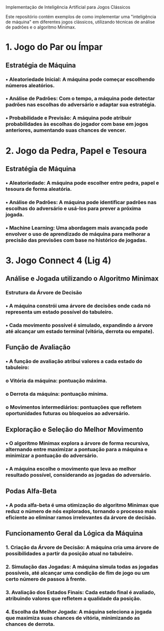 Implementação de Inteligência Artificial para Jogos Clássicos

Este repositório contém exemplos de como implementar uma "inteligência de máquina" em diferentes jogos clássicos, utilizando técnicas de análise de padrões e o algoritmo Minimax.

# 1. Jogo do Par ou Ímpar
## Estratégia de Máquina

### •	Aleatoriedade Inicial: A máquina pode começar escolhendo números aleatórios.
### •	Análise de Padrões: Com o tempo, a máquina pode detectar padrões nas escolhas do adversário e adaptar sua estratégia.
### •	Probabilidade e Previsão: A máquina pode atribuir probabilidades às escolhas do jogador com base em jogos anteriores, aumentando suas chances de vencer.

# 2. Jogo da Pedra, Papel e Tesoura
   
## Estratégia de Máquina
### •	Aleatoriedade: A máquina pode escolher entre pedra, papel e tesoura de forma aleatória.
### •	Análise de Padrões: A máquina pode identificar padrões nas escolhas do adversário e usá-los para prever a próxima jogada.
### •	Machine Learning: Uma abordagem mais avançada pode envolver o uso de aprendizado de máquina para melhorar a precisão das previsões com base no histórico de jogadas.

# 3. Jogo Connect 4 (Lig 4)
   
## Análise e Jogada utilizando o Algoritmo Minimax
### Estrutura da Árvore de Decisão

### •	A máquina constrói uma árvore de decisões onde cada nó representa um estado possível do tabuleiro.
### •	Cada movimento possível é simulado, expandindo a árvore até alcançar um estado terminal (vitória, derrota ou empate).

## Função de Avaliação

### •	A função de avaliação atribui valores a cada estado do tabuleiro:
###    o	Vitória da máquina: pontuação máxima.
###    o	Derrota da máquina: pontuação mínima.
###    o	Movimentos intermediários: pontuações que refletem oportunidades futuras ou bloqueios ao adversário.

## Exploração e Seleção do Melhor Movimento

### •	O algoritmo Minimax explora a árvore de forma recursiva, alternando entre maximizar a pontuação para a máquina e minimizar a pontuação do adversário.
### •	A máquina escolhe o movimento que leva ao melhor resultado possível, considerando as jogadas do adversário.

## Podas Alfa-Beta

### •	A poda alfa-beta é uma otimização do algoritmo Minimax que reduz o número de nós explorados, tornando o processo mais eficiente ao eliminar ramos irrelevantes da árvore de decisão.

## Funcionamento Geral da Lógica da Máquina

### 1.	Criação da Árvore de Decisão: A máquina cria uma árvore de possibilidades a partir da posição atual no tabuleiro.
### 2.	Simulação das Jogadas: A máquina simula todas as jogadas possíveis, até alcançar uma condição de fim de jogo ou um certo número de passos à frente.
### 3.	Avaliação dos Estados Finais: Cada estado final é avaliado, atribuindo valores que refletem a qualidade da posição.
### 4.	Escolha da Melhor Jogada: A máquina seleciona a jogada que maximiza suas chances de vitória, minimizando as chances de derrota.

